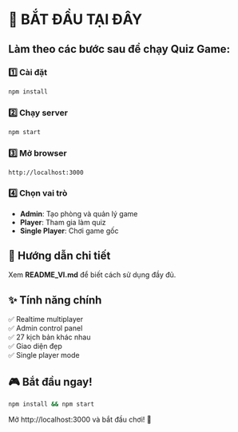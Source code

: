 # 🚀 BẮT ĐẦU TẠI ĐÂY

## Làm theo các bước sau để chạy Quiz Game:

### 1️⃣ Cài đặt
```bash
npm install
```

### 2️⃣ Chạy server
```bash
npm start
```

### 3️⃣ Mở browser
```
http://localhost:3000
```

### 4️⃣ Chọn vai trò
- **Admin**: Tạo phòng và quản lý game
- **Player**: Tham gia làm quiz
- **Single Player**: Chơi game gốc

## 📖 Hướng dẫn chi tiết

Xem **README_VI.md** để biết cách sử dụng đầy đủ.

## ✨ Tính năng chính

✅ Realtime multiplayer  
✅ Admin control panel  
✅ 27 kịch bản khác nhau  
✅ Giao diện đẹp  
✅ Single player mode  

## 🎮 Bắt đầu ngay!

```bash
npm install && npm start
```

Mở http://localhost:3000 và bắt đầu chơi! 🎉

